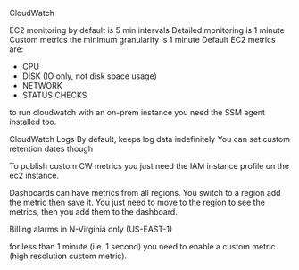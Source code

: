 CloudWatch

EC2 monitoring by default is 5 min intervals
Detailed monitoring is 1 minute
Custom metrics the minimum granularity is 1 minute
Default EC2 metrics are:
-	CPU
-	DISK (IO only, not disk space usage)
-	NETWORK
-	STATUS CHECKS

to run cloudwatch with an on-prem instance you need the SSM agent installed too.

CloudWatch Logs
By default, keeps log data indefinitely
You can set custom retention dates though

To publish custom CW metrics you just need the IAM instance profile on the ec2 instance.

Dashboards can have metrics from all regions. You switch to a region add the metric then save it.
You just need to move to the region to see the metrics, then you add them to the dashboard.

Billing alarms in N-Virginia only (US-EAST-1)

for less than 1 minute (i.e. 1 second) you need to enable a custom metric (high resolution custom metric).

